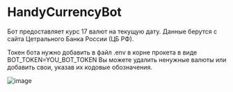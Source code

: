 # HandyCurrencyBot
Бот предоставляет курс 17 валют на текущую дату. Данные берутся с сайта Цетрального Банка России (ЦБ РФ).

Токен бота нужно добавить в файл .env в корне прокета в виде BOT_TOKEN=YOU_BOT_TOKEN
Вы можете удалить ненужные валюты или добавить свои, указав их кодовые обозначения.

![image](https://github.com/LeoPadre/HandyCurrencyBot/assets/88144121/3a161d8b-5770-480e-8e21-70978df5b9dc)
